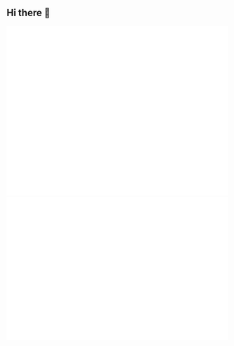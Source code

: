 ## Hi there 👋
<picture>
  <img src="/github-metrics.svg" alt="Metrics">
</picture>
<picture>
  <img src="/metrics.plugin.isocalendar.fullyear.svg" alt="Metrics">
</picture>
